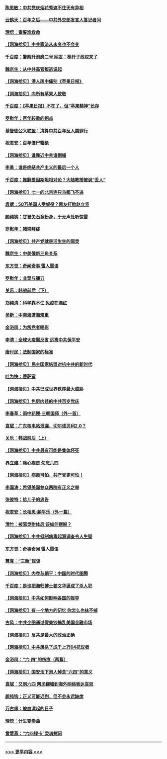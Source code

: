 #### [陈思敏：中共党庆烟花秀遮不住天有异相](../pages/nsc993/n13052020.md?t=06281252) 
#### [云鹤天：百年之后——中共外交部发言人答记者问](../pages/nsc993/n13051604.md?t=06281252) 
#### [理悟：毒誓难救命](../pages/nsc993/n13051601.md?t=06281252) 
#### [【网海拾贝】中共家法从未变也不会变](../pages/nsc993/n13050366.md?t=06281252) 
#### [千百度：警察升港府二号 网友：枪杆子政权来了](../pages/nsc993/n13050261.md?t=06281252) 
#### [魏京生：从中共高官叛逃说起](../pages/nsc993/n13048997.md?t=06281252) 
#### [【网海拾贝】港人雨中痛别《苹果日报》](../pages/nsc993/n13048941.md?t=06281252) 
#### [【网海拾贝】向所有苹果人致敬](../pages/nsc993/n13046795.md?t=06281252) 
#### [千百度：《苹果日报》不在了，但“苹果精神”长存](../pages/nsc993/n13046703.md?t=06281252) 
#### [罗慰年：百年较量的拐点](../pages/nsc993/n13046542.md?t=06281252) 
#### [基督徒公义联盟：清算中共百年反人类罪行](../pages/nsc993/n13046499.md?t=06281252) 
#### [祝君安：百年僵尸罄绝](../pages/nsc993/n13045595.md?t=06281252) 
#### [【网海拾贝】谁靠近中共谁倒楣](../pages/nsc993/n13044667.md?t=06281252) 
#### [李勇：谁是终结共产主义的最后一个人](../pages/nsc993/n13044397.md?t=06281252) 
#### [千百度：推翻爱因斯坦相对论？大陆教授被讽“丢人”](../pages/nsc993/n13043908.md?t=06281252) 
#### [【网海拾贝】七一的北京连只鸟都飞不进](../pages/nsc993/n13041377.md?t=06281252) 
#### [袁斌：50万美国人受奴役？网友打脸赵立坚](../pages/nsc993/n13041330.md?t=06281252) 
#### [颜纯钩：甘冒矢石竟粉身，于无声处听惊雷](../pages/nsc993/n13041140.md?t=06281252) 
#### [罗慰年：猪崇拜症](../pages/nsc993/n13041071.md?t=06281252) 
#### [【网海拾贝】共产党就是活生生的邪灵](../pages/nsc993/n13036627.md?t=06281252) 
#### [魏京生：中美俄新三角关系](../pages/nsc993/n13035986.md?t=06281252) 
#### [东方觉：奇闻奇事 雷人雷语](../pages/nsc993/n13035878.md?t=06281252) 
#### [罗慰年：韭菜与镰刀](../pages/nsc993/n13034374.md?t=06281252) 
#### [关乐：韩战前后（下）](../pages/nsc993/n13034113.md?t=06281252) 
#### [郑纯清：科学靠不住 免疫在漂红](../pages/nsc993/n13034093.md?t=06281252) 
#### [吴新：中南海遭海难重](../pages/nsc993/n13034084.md?t=06281252) 
#### [金浴凤：为叛党者喝彩](../pages/nsc993/n13034058.md?t=06281252) 
#### [李清：全球大疫需反省 远离中共保平安](../pages/nsc993/n13033784.md?t=06281252) 
#### [唐付民：法制国家的标准](../pages/nsc993/n13032944.md?t=06281252) 
#### [【网海拾贝】民主国家结盟对抗中共的新时代](../pages/nsc993/n13031717.md?t=06281252) 
#### [吐为快：菩萨蛮](../pages/nsc993/n13030033.md?t=06281252) 
#### [【网海拾贝】中共已成世界秩序最大威胁](../pages/nsc993/n13028138.md?t=06281252) 
#### [【网海拾贝】色厉内荏的中共百岁党庆](../pages/nsc993/n13025582.md?t=06281252) 
#### [李春草：雨中花慢‧三朝国师（外一首）](../pages/nsc993/n13025567.md?t=06281252) 
#### [袁斌：广东核电站泄漏，切尔诺贝利2.0？](../pages/nsc993/n13025475.md?t=06281252) 
#### [关乐：韩战前后（上）](../pages/nsc993/n13025387.md?t=06281252) 
#### [【网海拾贝】中共最有可能是集体坏死](../pages/nsc993/n13023101.md?t=06281252) 
#### [界立建：痛心疾首 勿忘六四](../pages/nsc993/n13022339.md?t=06281252) 
#### [【网海拾贝】病毒可怕，共产党更可怕！](../pages/nsc993/n13020728.md?t=06281252) 
#### [李国涛：希望美国参众两院有正义之举](../pages/nsc993/n13020674.md?t=06281252) 
#### [张彼特：给儿子的忠告](../pages/nsc993/n13018934.md?t=06281252) 
#### [祝君安：长相思‧躺平乐（外一篇）](../pages/nsc993/n13018923.md?t=06281252) 
#### [清竹：被邪灵附体后 该如何摆脱？](../pages/nsc993/n13018877.md?t=06281252) 
#### [【网海拾贝】中共抵制病毒起源调查令人生疑](../pages/nsc993/n13017785.md?t=06281252) 
#### [东方觉：奇事奇闻 雷人雷语](../pages/nsc993/n13017577.md?t=06281252) 
#### [慧真：“三胎”民谣](../pages/nsc993/n13017394.md?t=06281252) 
#### [【网海拾贝】内卷与躺平：中国的时代图腾](../pages/nsc993/n13016128.md?t=06281252) 
#### [千百度：是谁把海归博士姜文华逼成了杀人犯](../pages/nsc993/n13015218.md?t=06281252) 
#### [【网海拾贝】中共如何影响各国的报导](../pages/nsc993/n13012599.md?t=06281252) 
#### [【网海拾贝】有一个地方的记忆 你怎么也抹不掉](../pages/nsc993/n13009802.md?t=06281252) 
#### [古风：中共企图通过假美钞搞乱美国金融市场](../pages/nsc993/n13009626.md?t=06281252) 
#### [【网海拾贝】反共是最大的政治正确](../pages/nsc993/n13007051.md?t=06281252) 
#### [【网海拾贝】中共屠杀了成千上万64抗议者](../pages/nsc993/n13002713.md?t=06281252) 
#### [金浴凤：“六·四”的伤痕（两篇）](../pages/nsc993/n13001719.md?t=06281252) 
#### [【网海拾贝】国安法下港人悼念“六四”的意义](../pages/nsc993/n13001039.md?t=06281252) 
#### [袁斌：又到六四 网民翻墙到海外网络表达哀思](../pages/nsc993/n13000995.md?t=06281252) 
#### [颜纯钩：正义可能迟到，但不会永远缺席](../pages/nsc993/n13000920.md?t=06281252) 
#### [万古缘：被血漂起的日子](../pages/nsc993/n13000914.md?t=06281252) 
#### [理悟：计生变奏曲](../pages/nsc993/n13000414.md?t=06281252) 
#### [曾慧燕：“六四绿卡”灵魂拷问](../pages/nsc993/n13000277.md?t=06281252) 

----
#### [ >>> 更早内容 <<< ](../indexes/nsc993-earlier.md)
